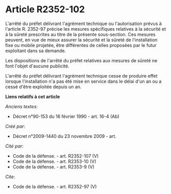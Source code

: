 # Article R2352-102

L'arrêté du préfet délivrant l'agrément technique ou l'autorisation prévus à l'article R. 2352-97 précise les mesures
spécifiques relatives à la sécurité et à la sûreté prescrites au titre de la présente sous-section. Ces mesures peuvent, en
vue de mieux assurer la sécurité et la sûreté de l'installation fixe ou mobile projetée, être différentes de celles proposées
par le futur exploitant dans sa demande. 

Les dispositions de l'arrêté du préfet relatives aux mesures de sûreté ne font l'objet d'aucune publicité.

L'arrêté du préfet délivrant l'agrément technique cesse de produire effet lorsque l'installation n'a pas été mise en service
dans le délai d'un an ou a cessé d'être exploitée depuis un an.

**Liens relatifs à cet article**

_Anciens textes_:

  - Décret n°90-153 du 16 février 1990 - art. 16-4 (Ab)

_Créé par_:

  - Décret n°2009-1440 du 23 novembre 2009 - art.

_Cité par_:

  - Code de la défense. - art. R2352-107 (V)
  - Code de la défense. - art. R2353-10 (V)
  - Code de la défense. - art. R2353-9 (V)

_Cite_:

  - Code de la défense. - art. R2352-97 (V)
